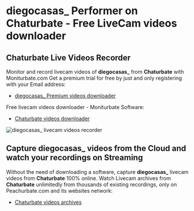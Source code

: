 # diegocasas_ Performer on Chaturbate - Free LiveCam videos downloader

## Chaturbate Live Videos Recorder

Monitor and record livecam videos of **diegocasas_** from **Chaturbate** with Moniturbate.com
Get a premium trial for free by just and only registering with your Email address:
* [diegocasas_ Premium videos downloader](https://moniturbate.com/request-demo-licence-key.html)

Free livecam videos downloader - Moniturbate Software:
* [Chaturbate videos downloader](https://moniturbate.com/moniturbate-download-software.html)

![diegocasas_ livecam videos recorder](https://peachurnet.com/templates/moniturbate-software.png)


## Capture diegocasas_ videos from the Cloud and watch your recordings on Streaming

Without the need of downloading a software, capture **diegocasas_** livecam videos from **Chaturbate** 100% online.
Watch Livecam archives from **Chaturbate** unlimitedly from thousands of existing recordings, only on Peachurbate.com and its websites network:
* [Chaturbate videos archives](https://peachurnet.com/)